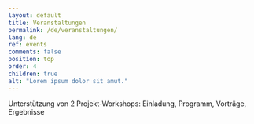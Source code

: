 ```yaml
---
layout: default
title: Veranstaltungen
permalink: /de/veranstaltungen/
lang: de
ref: events
comments: false
position: top
order: 4
children: true
alt: "Lorem ipsum dolor sit amut."
---
```

Unterstützung von 2 Projekt-Workshops: Einladung, Programm, Vorträge, Ergebnisse
